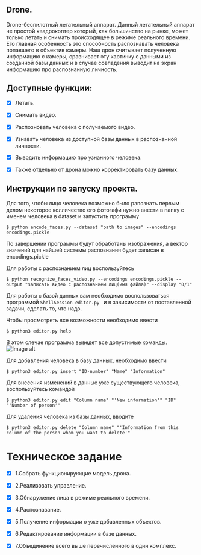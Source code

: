 ## Drone.
Drone-беспилотный летательный аппарат. Данный летательный аппарат не простой квадрокоптер который, как большинство на рынке, может только летать и снимать происходящее в режиме реального времени. Его главная особенность это способность распознавать человека попавшего в объектив камеры. Наш дрон считывает полученную информацию с камеры, сравнивает эту картинку с данными из созданной базы данных и в случае совпадения выводит на экран информацию про распознанную личность.

## Доступные функции:
- [x] Летать.
- [x] Снимать видео.
- [x] Распозновать человека с получаемого видео.
- [x] Узнавать человека из доступной базы данных в распознанной личности.
- [x] Выводить информацию про узнанного человека.
- [x] Также отдельно от дрона можно корректировать базу данных.



## Инструкции по запуску проекта.
Для того, чтобы лицо человека возможно было рапознать первым делом некоторое колличество его фотогафи нужно внести в папку с именем человека в dataset и запустить программу 
```ShellSession
$ python encode_faces.py --dataset "path to images" --encodings encodings.pickle
```
По завершении программы будут обработаны изображения, а вектор значений для найшей системы распознания будет записан в encodings.pickle

Для работы с распознанием лиц воспользуйтесь
```ShellSession
$ python recognize_faces_video.py --encodings encodings.pickle --output "записать видео с распознанием лиц(имя файла)" --display "0/1"
```

Для работы с базой данных вам необходимо воспользоваться программой ```ShellSession editor.py ``` и в зависимости от поставленной задачи, сделать то, что надо.

Чтобы просмотреть все возможности необходимо ввести 
```ShellSession
$ python3 editor.py help
```
В этом слечае программа выведет все допустимые команды.
![Image alt](https://github.com/ilya132075/Drone/blob/master/BD/%D0%92%D1%8B%D0%B2%D0%BE%D0%B4%20%D0%BF%D1%80%D0%BE%D1%80%D0%B0%D0%BC%D0%BC%D1%8B/%D0%A1%D0%BD%D0%B8%D0%BC%D0%BE%D0%BA.PNG)

Для добавления человека в базу данных, необходимо ввести
```ShellSession
$ python3 editor.py insert "ID-number" "Name" "Information"
```

Для внесения изменений в данные уже существующего человека, воспользуйтесь командой 
```ShellSession
$ python3 editor.py edit "Column name" "'New information'" "ID" "'Number of person'"
```

Для удаления человека из базы данных, вводите
```ShellSession
$ python3 editor.py delete "Column name" "'Information from this column of the person whom you want to delete'" 
```

# Техническое задание
  - [x] 1.Собрать функционирующие модель дрона.

  - [x] 2.Реализовать управление.

  - [x] 3.Обнаружение лица в режиме реального времени.

  - [x] 4.Распознавание.

  - [x] 5.Получение информации о уже добавленных объектов.

  - [x] 6.Редактирование информации в базе данных.

  - [x] 7.Объединение всего выше перечисленного в один комплекс.
